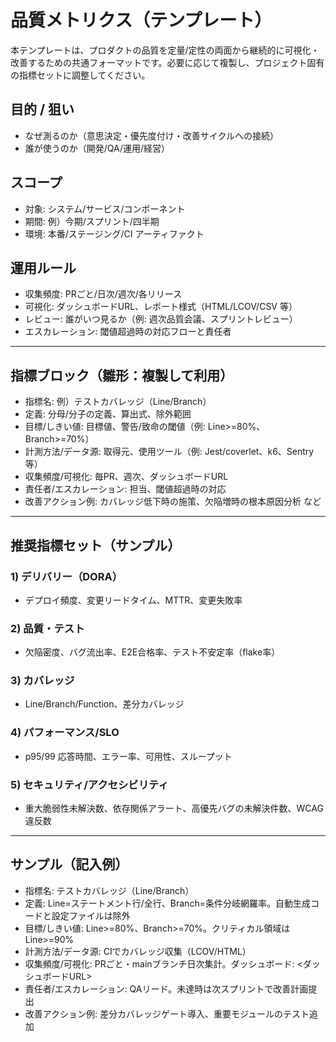 # 品質メトリクス（テンプレート）

本テンプレートは、プロダクトの品質を定量/定性の両面から継続的に可視化・改善するための共通フォーマットです。必要に応じて複製し、プロジェクト固有の指標セットに調整してください。

## 目的 / 狙い

- なぜ測るのか（意思決定・優先度付け・改善サイクルへの接続）
- 誰が使うのか（開発/QA/運用/経営）

## スコープ

- 対象: システム/サービス/コンポーネント
- 期間: 例）今期/スプリント/四半期
- 環境: 本番/ステージング/CI アーティファクト

## 運用ルール

- 収集頻度: PRごと/日次/週次/各リリース
- 可視化: ダッシュボードURL、レポート様式（HTML/LCOV/CSV 等）
- レビュー: 誰がいつ見るか（例: 週次品質会議、スプリントレビュー）
- エスカレーション: 閾値超過時の対応フローと責任者

---

## 指標ブロック（雛形：複製して利用）

- 指標名: 例）テストカバレッジ（Line/Branch）
- 定義: 分母/分子の定義、算出式、除外範囲
- 目標/しきい値: 目標値、警告/致命の閾値（例: Line>=80%、Branch>=70%）
- 計測方法/データ源: 取得元、使用ツール（例: Jest/coverlet、k6、Sentry 等）
- 収集頻度/可視化: 毎PR、週次、ダッシュボードURL
- 責任者/エスカレーション: 担当、閾値超過時の対応
- 改善アクション例: カバレッジ低下時の施策、欠陥増時の根本原因分析 など

---

## 推奨指標セット（サンプル）

### 1) デリバリー（DORA）

- デプロイ頻度、変更リードタイム、MTTR、変更失敗率

### 2) 品質・テスト

- 欠陥密度、バグ流出率、E2E合格率、テスト不安定率（flake率）

### 3) カバレッジ

- Line/Branch/Function、差分カバレッジ

### 4) パフォーマンス/SLO

- p95/99 応答時間、エラー率、可用性、スループット

### 5) セキュリティ/アクセシビリティ

- 重大脆弱性未解決数、依存関係アラート、高優先バグの未解決件数、WCAG違反数

---

## サンプル（記入例）

- 指標名: テストカバレッジ（Line/Branch）
- 定義: Line=ステートメント行/全行、Branch=条件分岐網羅率。自動生成コードと設定ファイルは除外
- 目標/しきい値: Line>=80%、Branch>=70%。クリティカル領域はLine>=90%
- 計測方法/データ源: CIでカバレッジ収集（LCOV/HTML）
- 収集頻度/可視化: PRごと・mainブランチ日次集計。ダッシュボード: <ダッシュボードURL>
- 責任者/エスカレーション: QAリード。未達時は次スプリントで改善計画提出
- 改善アクション例: 差分カバレッジゲート導入、重要モジュールのテスト追加
